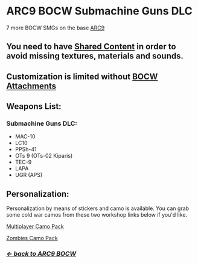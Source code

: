 # ARC9 BOCW Submachine Guns DLC

7 more BOCW SMGs on the base [ARC9](https://github.com/HaodongMo/ARC-9)

## You need to have [Shared Content](https://github.com/multinettt/ARC-9_BOCW_Shared_Content) in order to avoid missing textures, materials and sounds.

## Customization is limited without [BOCW Attachments](https://github.com/multinettt/ARC-9_BOCW_Attachments)

## Weapons List:
### Submachine Guns DLC:

- MAC-10
- LC10
- PPSh-41
- OTs 9 (OTs-02 Kiparis)
- TEC-9
- LAPA
- UGR (APS)

## Personalization:

Personalization by means of stickers and camo is available. You can grab some cold war camos from these two workshop links below if you'd like.

[Multiplayer Camo Pack](https://steamcommunity.com/sharedfiles/filedetails/?id=2989163938)

[Zombies Camo Pack](https://steamcommunity.com/sharedfiles/filedetails/?id=2989231579)

### ***[← back to ARC9 BOCW](https://github.com/multinettt/ARC-9_BOCW)***
